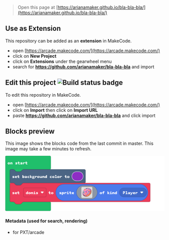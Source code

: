  


> Open this page at [https://arianamaker.github.io/bla-bla-bla/](https://arianamaker.github.io/bla-bla-bla/)

## Use as Extension

This repository can be added as an **extension** in MakeCode.

* open [https://arcade.makecode.com/](https://arcade.makecode.com/)
* click on **New Project**
* click on **Extensions** under the gearwheel menu
* search for **https://github.com/arianamaker/bla-bla-bla** and import

## Edit this project ![Build status badge](https://github.com/arianamaker/bla-bla-bla/workflows/MakeCode/badge.svg)

To edit this repository in MakeCode.

* open [https://arcade.makecode.com/](https://arcade.makecode.com/)
* click on **Import** then click on **Import URL**
* paste **https://github.com/arianamaker/bla-bla-bla** and click import

## Blocks preview

This image shows the blocks code from the last commit in master.
This image may take a few minutes to refresh.

![A rendered view of the blocks](https://github.com/arianamaker/bla-bla-bla/raw/master/.github/makecode/blocks.png)

#### Metadata (used for search, rendering)

* for PXT/arcade
<script src="https://makecode.com/gh-pages-embed.js"></script><script>makeCodeRender("{{ site.makecode.home_url }}", "{{ site.github.owner_name }}/{{ site.github.repository_name }}");</script>

